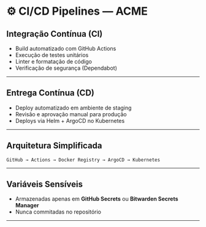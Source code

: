 # ⚙️ CI/CD Pipelines — ACME

## Integração Contínua (CI)

- Build automatizado com GitHub Actions
- Execução de testes unitários
- Linter e formatação de código
- Verificação de segurança (Dependabot)

---

## Entrega Contínua (CD)

- Deploy automatizado em ambiente de staging
- Revisão e aprovação manual para produção
- Deploys via Helm + ArgoCD no Kubernetes

---

## Arquitetura Simplificada

```
GitHub → Actions → Docker Registry → ArgoCD → Kubernetes
```

---

## Variáveis Sensíveis

- Armazenadas apenas em **GitHub Secrets** ou **Bitwarden Secrets Manager**
- Nunca commitadas no repositório

---
